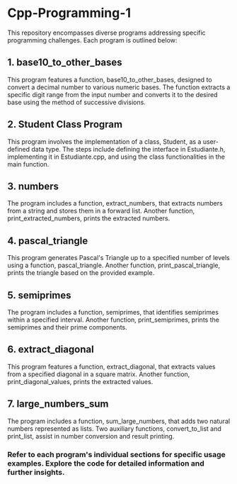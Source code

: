 # Cpp-Programming-1
This repository encompasses diverse programs addressing specific programming challenges. Each program is outlined below:

## 1. base10_to_other_bases
This program features a function, base10_to_other_bases, designed to convert a decimal number to various numeric bases. The function extracts a specific digit range from the input number and converts it to the desired base using the method of successive divisions.

## 2. Student Class Program
This program involves the implementation of a class, Student, as a user-defined data type. The steps include defining the interface in Estudiante.h, implementing it in Estudiante.cpp, and using the class functionalities in the main function.

## 3. numbers
The program includes a function, extract_numbers, that extracts numbers from a string and stores them in a forward list. Another function, print_extracted_numbers, prints the extracted numbers.

## 4. pascal_triangle
This program generates Pascal's Triangle up to a specified number of levels using a function, pascal_triangle. Another function, print_pascal_triangle, prints the triangle based on the provided example.

## 5. semiprimes
The program includes a function, semiprimes, that identifies semiprimes within a specified interval. Another function, print_semiprimes, prints the semiprimes and their prime components.

## 6. extract_diagonal
This program features a function, extract_diagonal, that extracts values from a specified diagonal in a square matrix. Another function, print_diagonal_values, prints the extracted values.

## 7. large_numbers_sum
The program includes a function, sum_large_numbers, that adds two natural numbers represented as lists. Two auxiliary functions, convert_to_list and print_list, assist in number conversion and result printing.

### Refer to each program's individual sections for specific usage examples. Explore the code for detailed information and further insights.
